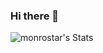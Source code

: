 ### Hi there 👋

![monrostar's Stats](https://github-readme-stats.vercel.app/api?username=monrostar&theme=vue-dark&show_icons=true&hide_border=true&count_private=true)

